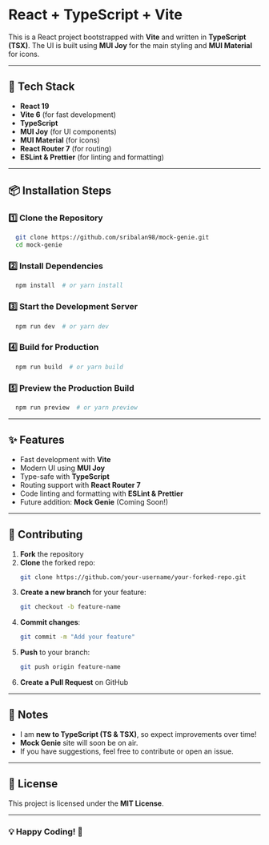 # React + TypeScript + Vite

This is a React project bootstrapped with **Vite** and written in **TypeScript (TSX)**. The UI is built using **MUI Joy** for the main styling and **MUI Material** for icons.

---

## 🚀 Tech Stack

- **React 19**
- **Vite 6** (for fast development)
- **TypeScript**
- **MUI Joy** (for UI components)
- **MUI Material** (for icons)
- **React Router 7** (for routing)
- **ESLint & Prettier** (for linting and formatting)

---

## 📦 Installation Steps

### 1️⃣ Clone the Repository

```sh
  git clone https://github.com/sribalan98/mock-genie.git
  cd mock-genie
```

### 2️⃣ Install Dependencies

```sh
  npm install  # or yarn install
```

### 3️⃣ Start the Development Server

```sh
  npm run dev  # or yarn dev
```

### 4️⃣ Build for Production

```sh
  npm run build  # or yarn build
```

### 5️⃣ Preview the Production Build

```sh
  npm run preview  # or yarn preview
```

---

## ✨ Features

- Fast development with **Vite**
- Modern UI using **MUI Joy**
- Type-safe with **TypeScript**
- Routing support with **React Router 7**
- Code linting and formatting with **ESLint & Prettier**
- Future addition: **Mock Genie** (Coming Soon!)

---

## 🤝 Contributing

1. **Fork** the repository
2. **Clone** the forked repo:
   ```sh
   git clone https://github.com/your-username/your-forked-repo.git
   ```
3. **Create a new branch** for your feature:
   ```sh
   git checkout -b feature-name
   ```
4. **Commit changes**:
   ```sh
   git commit -m "Add your feature"
   ```
5. **Push** to your branch:
   ```sh
   git push origin feature-name
   ```
6. **Create a Pull Request** on GitHub

---

## 🚧 Notes

- I am **new to TypeScript (TS & TSX)**, so expect improvements over time!
- **Mock Genie** site will soon be on air.
- If you have suggestions, feel free to contribute or open an issue.

---

## 📜 License

This project is licensed under the **MIT License**.

---

### 💡 Happy Coding! 🚀
